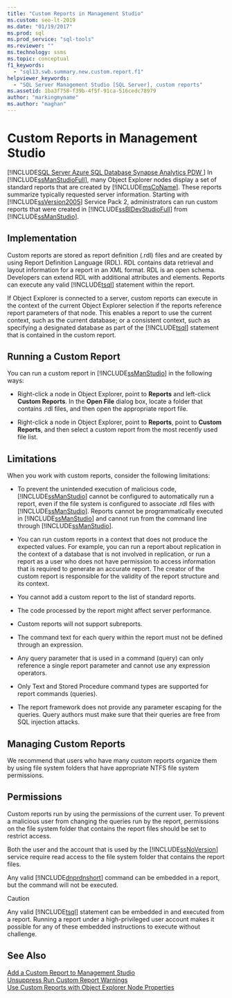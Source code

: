```yaml
---
title: "Custom Reports in Management Studio"
ms.custom: seo-lt-2019
ms.date: "01/19/2017"
ms.prod: sql
ms.prod_service: "sql-tools"
ms.reviewer: ""
ms.technology: ssms
ms.topic: conceptual
f1_keywords: 
  - "sql13.swb.summary.new.custom.report.f1"
helpviewer_keywords: 
  - "SQL Server Management Studio [SQL Server], custom reports"
ms.assetid: 1ba3f758-f39b-4f5f-91ca-516cedc78979
author: "markingmyname"
ms.author: "maghan"
---
```

# Custom Reports in Management Studio
[!INCLUDE[SQL Server Azure SQL Database Synapse Analytics PDW ](../../includes/applies-to-version/sql-asdb-asdbmi-asa-pdw.md)]
In [!INCLUDE[ssManStudioFull](../../includes/ssmanstudiofull-md.md)], many Object Explorer nodes display a set of standard reports that are created by [!INCLUDE[msCoName](../../includes/msconame_md.md)]. These reports summarize typically requested server information. Starting with [!INCLUDE[ssVersion2005](../../includes/ssversion2005-md.md)] Service Pack 2, administrators can run custom reports that were created in [!INCLUDE[ssBIDevStudioFull](../../includes/ssbidevstudiofull_md.md)] from [!INCLUDE[ssManStudio](../../includes/ssmanstudio-md.md)].  
  
## Implementation  
Custom reports are stored as report definition (.rdl) files and are created by using Report Definition Language (RDL). RDL contains data retrieval and layout information for a report in an XML format. RDL is an open schema. Developers can extend RDL with additional attributes and elements. Reports can execute any valid [!INCLUDE[tsql](../../includes/tsql-md.md)] statement within the report.  
  
If Object Explorer is connected to a server, custom reports can execute in the context of the current Object Explorer selection if the reports reference report parameters of that node. This enables a report to use the current context, such as the current database; or a consistent context, such as specifying a designated database as part of the [!INCLUDE[tsql](../../includes/tsql-md.md)] statement that is contained in the custom report.  
  
## Running a Custom Report  
You can run a custom report in [!INCLUDE[ssManStudio](../../includes/ssmanstudio-md.md)] in the following ways:  
  
-   Right-click a node in Object Explorer, point to **Reports** and left-click **Custom Reports**. In the **Open File** dialog box, locate a folder that contains .rdl files, and then open the appropriate report file.  
  
-   Right-click a node in Object Explorer, point to **Reports**, point to **Custom Reports**, and then select a custom report from the most recently used file list.  
  
## Limitations  
When you work with custom reports, consider the following limitations:  
  
-   To prevent the unintended execution of malicious code, [!INCLUDE[ssManStudio](../../includes/ssmanstudio-md.md)] cannot be configured to automatically run a report, even if the file system is configured to associate .rdl files with [!INCLUDE[ssManStudio](../../includes/ssmanstudio-md.md)]. Reports cannot be programmatically executed in [!INCLUDE[ssManStudio](../../includes/ssmanstudio-md.md)] and cannot run from the command line through [!INCLUDE[ssManStudio](../../includes/ssmanstudio-md.md)].  
  
-   You can run custom reports in a context that does not produce the expected values. For example, you can run a report about replication in the context of a database that is not involved in replication, or run a report as a user who does not have permission to access information that is required to generate an accurate report. The creator of the custom report is responsible for the validity of the report structure and its context.  
  
-   You cannot add a custom report to the list of standard reports.  
  
-   The code processed by the report might affect server performance.  
  
-   Custom reports will not support subreports.  
  
-   The command text for each query within the report must not be defined through an expression.  
  
-   Any query parameter that is used in a command (query) can only reference a single report parameter and cannot use any expression operators.  
  
-   Only Text and Stored Procedure command types are supported for report commands (queries).  
  
-   The report framework does not provide any parameter escaping for the queries. Query authors must make sure that their queries are free from SQL injection attacks.  
  
## Managing Custom Reports  
We recommend that users who have many custom reports organize them by using file system folders that have appropriate NTFS file system permissions.  
  
## Permissions  
Custom reports run by using the permissions of the current user. To prevent a malicious user from changing the queries run by the report, permissions on the file system folder that contains the report files should be set to restrict access.  
  
Both the user and the account that is used by the [!INCLUDE[ssNoVersion](../../includes/ssnoversion-md.md)] service require read access to the file system folder that contains the report files.  
  
Any valid [!INCLUDE[dnprdnshort](../../includes/dnprdnshort_md.md)] command can be embedded in a report, but the command will not be executed.  
  
> [!CAUTION]  
> Any valid [!INCLUDE[tsql](../../includes/tsql-md.md)] statement can be embedded in and executed from a report. Running a report under a high-privileged user account makes it possible for any of these embedded instructions to execute without challenge.  
  

  
## See Also  
[Add a Custom Report to Management Studio](../../ssms/object/add-a-custom-report-to-management-studio.md)  
[Unsuppress Run Custom Report Warnings](../../ssms/object/unsuppress-run-custom-report-warnings.md)  
[Use Custom Reports with Object Explorer Node Properties](../../ssms/object/use-custom-reports-with-object-explorer-node-properties.md)  
  
